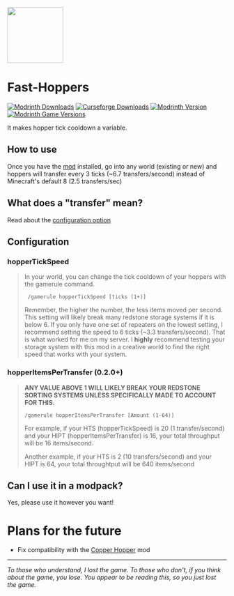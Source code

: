 <a href="https://modrinth.com/mod/Zs79Mkhy">
<img src="src/main/resources/assets/fast-hoppers/icon_rounded.png" width=128>
</a>

# Fast-Hoppers

[![Modrinth Downloads](https://img.shields.io/modrinth/dt/Zs79Mkhy?logo=modrinth)](https://modrinth.com/mod/Zs79Mkhy)
[![Curseforge Downloads](https://img.shields.io/curseforge/dt/912142?logo=curseforge&label=Downloads)](https://www.curseforge.com/minecraft/mc-mods/fast-hoppers)
[![Modrinth Version](https://img.shields.io/modrinth/v/Zs79Mkhy?logo=Modrinth&label=Lastest%20Version&color=14a551)](https://modrinth.com/mod/Zs79Mkhy)
[![Modrinth Game Versions](https://img.shields.io/modrinth/game-versions/Zs79Mkhy?logo=Modrinth&label=Supported%20Game%20Versions&color=14a551)](https://modrinth.com/mod/Zs79Mkhy)


It makes hopper tick cooldown a variable.

## How to use
Once you have the [mod](https://modrinth.com/mod/Zs79Mkhy) installed, go into any world (existing or new) and hoppers will transfer every 3 ticks (~6.7 transfers/second) instead of Minecraft's default 8 (2.5 transfers/sec)

## What does a "transfer" mean?
Read about the [configuration option](#hopperitemspertransfer-020)

## Configuration
### hopperTickSpeed
> In your world, you can change the tick cooldown of your hoppers with the gamerule command.
> ```
>  /gamerule hopperTickSpeed [ticks (1+)]
> ```
> Remember, the higher the number, the less items moved per second.
> This setting will likely break many redstone storage systems if it is below 6. If you only have one set of repeaters on the lowest setting, I recommend setting the speed to 6 ticks (~3.3 transfers/second). That is what worked for me on my server. I **highly** recommend testing your storage system with this mod in a creative world to find the right speed that works with your system.


### hopperItemsPerTransfer (0.2.0+)
> **ANY VALUE ABOVE 1 WILL LIKELY BREAK YOUR REDSTONE SORTING SYSTEMS UNLESS SPECIFICALLY MADE TO ACCOUNT FOR THIS.**
> ```
> /gamerule hopperItemsPerTransfer [Amount (1-64)]
> ```
> For example, if your HTS (hopperTickSpeed) is 20 (1 transfer/second) and your HIPT (hopperItemsPerTransfer) is 16, your total throughput will be 16 items/second.
>
> Another example, if your HTS is 2 (10 transfers/second) and your HIPT is 64, your total throughtput will be 640 items/second


## Can I use it in a modpack?
Yes, please use it however you want!


# Plans for the future
* Fix compatibility with the [Copper Hopper](https://github.com/pcal43/copper-hopper) mod

___
*To those who understand, I lost the game. To those who don't, if you think about the game, you lose. You appear to be reading this, so you just lost the game.*
